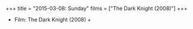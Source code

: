 +++
title = "2015-03-08: Sunday"
films = ["The Dark Knight (2008)"]
+++


* Film: The Dark Knight (2008) +
